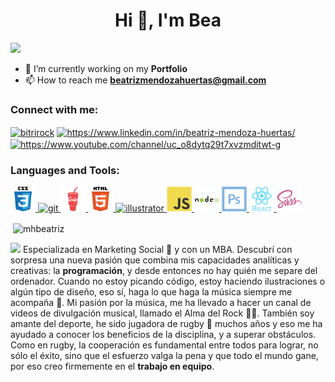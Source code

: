 <h1 align="center">Hi 👋, I'm Bea </h1>
<div align="left"> <img src="https://user-images.githubusercontent.com/81681226/126034574-42d0bfcc-eb9c-4bda-b95c-0e7fb5fe020f.jpg" width=200px heigth=200px></div> 

- 🔭 I’m currently working on my **Portfolio**
- 📫 How to reach me **beatrizmendozahuertas@gmail.com** 


  
<h3 align="left">Connect with me:</h3>
<p align="left">
<a href="https://twitter.com/bitrirock" target="blank"><img align="center" src="https://raw.githubusercontent.com/rahuldkjain/github-profile-readme-generator/master/src/images/icons/Social/twitter.svg" alt="bitrirock" height="30" width="40" /></a>
<a href="https://linkedin.com/in/https://www.linkedin.com/in/beatriz-mendoza-huertas/" target="blank"><img align="center" src="https://raw.githubusercontent.com/rahuldkjain/github-profile-readme-generator/master/src/images/icons/Social/linked-in-alt.svg" alt="https://www.linkedin.com/in/beatriz-mendoza-huertas/" height="30" width="40" /></a>
<a href="https://www.youtube.com/c/https://www.youtube.com/channel/uc_o8dytq29t7xvzmditwt-g" target="blank"><img align="center" src="https://raw.githubusercontent.com/rahuldkjain/github-profile-readme-generator/master/src/images/icons/Social/youtube.svg" alt="https://www.youtube.com/channel/uc_o8dytq29t7xvzmditwt-g" height="30" width="40" /></a>
</p>

<h3 align="left">Languages and Tools:</h3>
<p align="left"> <a href="https://www.w3schools.com/css/" target="_blank"> <img src="https://raw.githubusercontent.com/devicons/devicon/master/icons/css3/css3-original-wordmark.svg" alt="css3" width="40" height="40"/> </a> <a href="https://git-scm.com/" target="_blank"> <img src="https://www.vectorlogo.zone/logos/git-scm/git-scm-icon.svg" alt="git" width="40" height="40"/> </a> <a href="https://gulpjs.com" target="_blank"> <img src="https://raw.githubusercontent.com/devicons/devicon/master/icons/gulp/gulp-plain.svg" alt="gulp" width="40" height="40"/> </a> <a href="https://www.w3.org/html/" target="_blank"> <img src="https://raw.githubusercontent.com/devicons/devicon/master/icons/html5/html5-original-wordmark.svg" alt="html5" width="40" height="40"/> </a> <a href="https://www.adobe.com/in/products/illustrator.html" target="_blank"> <img src="https://www.vectorlogo.zone/logos/adobe_illustrator/adobe_illustrator-icon.svg" alt="illustrator" width="40" height="40"/> </a> <a href="https://developer.mozilla.org/en-US/docs/Web/JavaScript" target="_blank"> <img src="https://raw.githubusercontent.com/devicons/devicon/master/icons/javascript/javascript-original.svg" alt="javascript" width="40" height="40"/> </a> <a href="https://nodejs.org" target="_blank"> <img src="https://raw.githubusercontent.com/devicons/devicon/master/icons/nodejs/nodejs-original-wordmark.svg" alt="nodejs" width="40" height="40"/> </a> <a href="https://www.photoshop.com/en" target="_blank"> <img src="https://raw.githubusercontent.com/devicons/devicon/master/icons/photoshop/photoshop-line.svg" alt="photoshop" width="40" height="40"/> </a> <a href="https://reactjs.org/" target="_blank"> <img src="https://raw.githubusercontent.com/devicons/devicon/master/icons/react/react-original-wordmark.svg" alt="react" width="40" height="40"/> </a> <a href="https://sass-lang.com" target="_blank"> <img src="https://raw.githubusercontent.com/devicons/devicon/master/icons/sass/sass-original.svg" alt="sass" width="40" height="40"/> </a> </p>


<p>&nbsp;<img align="center" src="https://github-readme-stats.vercel.app/api?username=mhbeatriz&show_icons=true&locale=en" alt="mhbeatriz" /></p>

<div> <img src="https://user-images.githubusercontent.com/81681226/126030632-be22c9d0-f565-459b-bc46-00c9442b65da.png" width=600px heigth=600px> Especializada en Marketing Social 🌱 y con un MBA. Descubrí con sorpresa una nueva pasión que combina mis capacidades analíticas y creativas: la <strong>programación</strong>, y desde entonces no hay quién me separe del ordenador. 
Cuando no estoy picando código, estoy haciendo ilustraciones o algún tipo de diseño, eso sí, haga lo que haga la música siempre me acompaña 🎸. Mi pasión por la música, me ha llevado a hacer un canal de videos de divulgación musical, llamado el Alma del Rock 🤟🏻. También soy amante del deporte, he sido jugadora de rugby 🏉 muchos años y eso me ha ayudado a conocer los beneficios de la disciplina, y a superar obstáculos. 
Como en rugby, la cooperación es fundamental entre todos para lograr, no sólo el éxito, sino que el esfuerzo valga la pena y que todo el mundo gane, por eso creo firmemente en el <strong>trabajo en equipo</strong>.</div>

